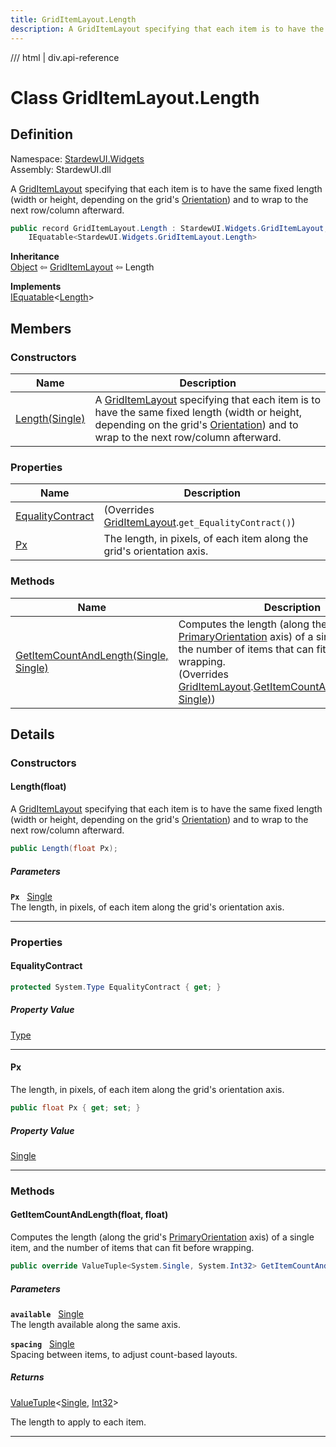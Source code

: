 ```yaml
---
title: GridItemLayout.Length
description: A GridItemLayout specifying that each item is to have the same fixed length (width or height, depending on the grid's Orientation) and to wrap to the next row/column afterward.
---
```


<link rel="stylesheet" href="/StardewUI/stylesheets/reference.css" />

/// html | div.api-reference

# Class GridItemLayout.Length

## Definition

<div class="api-definition" markdown>

Namespace: [StardewUI.Widgets](index.md)  
Assembly: StardewUI.dll  

</div>

A [GridItemLayout](griditemlayout.md) specifying that each item is to have the same fixed length (width or height, depending on the grid's [Orientation](../layout/orientation.md)) and to wrap to the next row/column afterward.

```cs
public record GridItemLayout.Length : StardewUI.Widgets.GridItemLayout, 
    IEquatable<StardewUI.Widgets.GridItemLayout.Length>
```

**Inheritance**  
[Object](https://learn.microsoft.com/en-us/dotnet/api/system.object) ⇦ [GridItemLayout](griditemlayout.md) ⇦ Length

**Implements**  
[IEquatable](https://learn.microsoft.com/en-us/dotnet/api/system.iequatable-1)<[Length](griditemlayout.length.md)>

## Members

### Constructors

 | Name | Description |
| --- | --- |
| [Length(Single)](#lengthfloat) | A [GridItemLayout](griditemlayout.md) specifying that each item is to have the same fixed length (width or height, depending on the grid's [Orientation](../layout/orientation.md)) and to wrap to the next row/column afterward. | 

### Properties

 | Name | Description |
| --- | --- |
| [EqualityContract](#equalitycontract) | <span class="muted" markdown>(Overrides [GridItemLayout](griditemlayout.md).`get_EqualityContract()`)</span> | 
| [Px](#px) | The length, in pixels, of each item along the grid's orientation axis. | 

### Methods

 | Name | Description |
| --- | --- |
| [GetItemCountAndLength(Single, Single)](#getitemcountandlengthfloat-float) | Computes the length (along the grid's [PrimaryOrientation](grid.md#primaryorientation) axis) of a single item, and the number of items that can fit before wrapping.<br><span class="muted" markdown>(Overrides [GridItemLayout](griditemlayout.md).[GetItemCountAndLength(Single, Single)](griditemlayout.md#getitemcountandlengthfloat-float))</span> | 

## Details

### Constructors

#### Length(float)

A [GridItemLayout](griditemlayout.md) specifying that each item is to have the same fixed length (width or height, depending on the grid's [Orientation](../layout/orientation.md)) and to wrap to the next row/column afterward.

```cs
public Length(float Px);
```

##### Parameters

**`Px`** &nbsp; [Single](https://learn.microsoft.com/en-us/dotnet/api/system.single)  
The length, in pixels, of each item along the grid's orientation axis.

-----

### Properties

#### EqualityContract



```cs
protected System.Type EqualityContract { get; }
```

##### Property Value

[Type](https://learn.microsoft.com/en-us/dotnet/api/system.type)

-----

#### Px

The length, in pixels, of each item along the grid's orientation axis.

```cs
public float Px { get; set; }
```

##### Property Value

[Single](https://learn.microsoft.com/en-us/dotnet/api/system.single)

-----

### Methods

#### GetItemCountAndLength(float, float)

Computes the length (along the grid's [PrimaryOrientation](grid.md#primaryorientation) axis) of a single item, and the number of items that can fit before wrapping.

```cs
public override ValueTuple<System.Single, System.Int32> GetItemCountAndLength(float available, float spacing);
```

##### Parameters

**`available`** &nbsp; [Single](https://learn.microsoft.com/en-us/dotnet/api/system.single)  
The length available along the same axis.

**`spacing`** &nbsp; [Single](https://learn.microsoft.com/en-us/dotnet/api/system.single)  
Spacing between items, to adjust count-based layouts.

##### Returns

[ValueTuple](https://learn.microsoft.com/en-us/dotnet/api/system.valuetuple-2)<[Single](https://learn.microsoft.com/en-us/dotnet/api/system.single), [Int32](https://learn.microsoft.com/en-us/dotnet/api/system.int32)>

  The length to apply to each item.

-----

